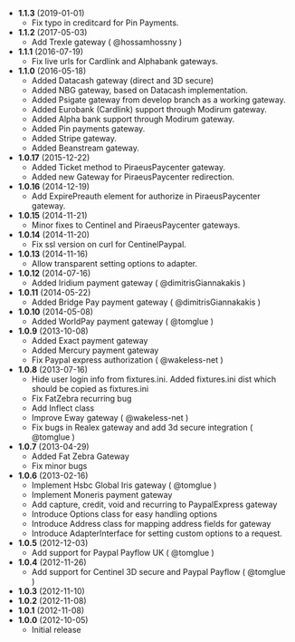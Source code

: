 * __1.1.3__ (2019-01-01)
    * Fix typo in creditcard for Pin Payments.
* __1.1.2__ (2017-05-03)
  * Add Trexle gateway ( @hossamhossny )
* __1.1.1__ (2016-07-19)
  * Fix live urls for Cardlink and Alphabank gateways.
* __1.1.0__ (2016-05-18)
  * Added Datacash gateway (direct and 3D secure)
  * Added NBG gateway, based on Datacash implementation.
  * Added Psigate gateway from develop branch as a working gateway.
  * Added Eurobank (Cardlink) support through Modirum gateway.
  * Added Alpha bank support through Modirum gateway.
  * Added Pin payments gateway.
  * Added Stripe gateway.
  * Added Beanstream gateway.
* __1.0.17__ (2015-12-22)
  * Added Ticket method to PiraeusPaycenter gateway.
  * Added new Gateway for PiraeusPaycenter redirection.
* __1.0.16__ (2014-12-19)
  * Add ExpirePreauth element for authorize in PiraeusPaycenter gateway.
* __1.0.15__ (2014-11-21)
  * Minor fixes to Centinel and PiraeusPaycenter gateways.
* __1.0.14__ (2014-11-20)
  * Fix ssl version on curl for CentinelPaypal.
* __1.0.13__ (2014-11-16)
  * Allow transparent setting options to adapter.
* __1.0.12__ (2014-07-16)
  * Added Iridium payment gateway ( @dimitrisGiannakakis )
* __1.0.11__ (2014-05-22)
  * Added Bridge Pay payment gateway ( @dimitrisGiannakakis )
* __1.0.10__ (2014-05-08)
  * Added WorldPay payment gateway ( @tomglue )
* __1.0.9__ (2013-10-08)
  * Added Exact payment gateway
  * Added Mercury payment gateway
  * Fix Paypal express authorization ( @wakeless-net )
* __1.0.8__ (2013-07-16)
  * Hide user login info from fixtures.ini. Added fixtures.ini dist which should be copied as fixtures.ini
  * Fix FatZebra recurring bug
  * Add Inflect class
  * Improve Eway gateway ( @wakeless-net )
  * Fix bugs in Realex gateway and add 3d secure integration ( @tomglue )
* __1.0.7__ (2013-04-29)
  * Added Fat Zebra Gateway
  * Fix minor bugs
* __1.0.6__ (2013-02-16)
  * Implement Hsbc Global Iris gateway ( @tomglue )
  * Implement Moneris payment gateway
  * Add capture, credit, void and recurring to PaypalExpress gateway
  * Introduce Options class for easy handling options
  * Introduce Address class for mapping address fields for gateway
  * Introduce AdapterInterface for setting custom options to a request.
* __1.0.5__ (2012-12-03)
  * Add support for Paypal Payflow UK ( @tomglue )
* __1.0.4__ (2012-11-26)
  * Add support for Centinel 3D secure and Paypal Payflow ( @tomglue )
* __1.0.3__ (2012-11-10)
* __1.0.2__ (2012-11-08)
* __1.0.1__ (2012-11-08)
* __1.0.0__ (2012-10-05)
  * Initial release
